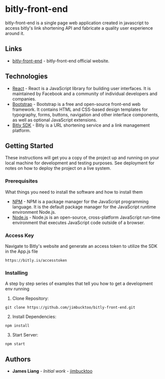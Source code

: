 # bitly-front-end

bitly-front-end is a single page web application created in javascript to access bitly's link shortening API and fabricate a quality user experience around it.

## Links

* [bitly-front-end](https://bitly-front-end.herokuapp.com/) - bitly-front-end official website.

## Technologies

* [React](https://reactjs.org/) - React is a JavaScript library for building user interfaces. It is maintained by Facebook and a community of individual developers and companies.
* [Bootstrap](https://getbootstrap.com/) - Bootstrap is a free and open-source front-end web framework. It contains HTML and CSS-based design templates for typography, forms, buttons, navigation and other interface components, as well as optional JavaScript extensions.
* [Bitly SDK](https://bitly.com/) - Bitly is a URL shortening service and a link management platform.

## Getting Started

These instructions will get you a copy of the project up and running on your local machine for development and testing purposes. See deployment for notes on how to deploy the project on a live system.

### Prerequisites

What things you need to install the software and how to install them

* [NPM](https://www.npmjs.com/) - NPM is a package manager for the JavaScript programming language. It is the default package manager for the JavaScript runtime environment Node.js.
* [Node.js](https://nodejs.org/) - Node.js is an open-source, cross-platform JavaScript run-time environment that executes JavaScript code outside of a browser.

### Access Key

Navigate to Bitly's website and generate an access token to utilize the SDK in the App.js file

```
https://bitly.is/accesstoken
```

### Installing

A step by step series of examples that tell you how to get a development env running

1. Clone Repository:

```
git clone https://github.com/jimbucktoo/bitly-front-end.git
```

2. Install Dependencies:

```
npm install
```

3. Start Server:

```
npm start
```

## Authors

* **James Liang** - *Initial work* - [jimbucktoo](https://github.com/jimbucktoo/)
